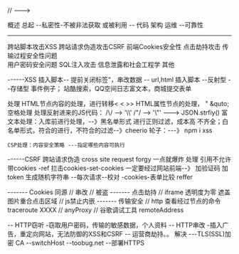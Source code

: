 // --->

概述 总起 
--私密性-不被非法获取 或被利用
  -- 代码  架构  运维
--可靠性

----
 跨站脚本攻击XSS
 跨站请求伪造攻击CSRF
 前端Cookies安全性
 点击劫持攻击
 传输过程安全性问题   
 用户密码安全问题
 SQL注入攻击
 信息泄露和社会工程学
 其他

 ------XSS
  插入脚本-- 提前关闭标签"，串改数据
    -- url,html 插入脚本
    --反射型
    --存储型
  事件例子；
    站酷搜索，QQ空间日志富文本，商城提交表单

  处理
    HTML节点内容的处理，进行转移< &lt;   &gt;>
    HTML属性节点的处理， " &quto; 空格处理  &#32;
    处理反射进来的JS代码：  /\\/ --> '\\\\'    /"/ --> '\\"'   ---> JSON.strfiy()
    富文本处理：入库前进行处理，--》黑名单形式 进行正则过滤，成本高 不齐全；白名单形式，符合的进行，不符合的过滤--》cheerio
    轮子：---》 npm i xss

    CSP处理：内容安全策略 ---指定哪些内容可执行

 ------CSRF 跨站请求伪造 cross site request forgy
    一点就爆炸
    处理
        引用不允许带cookies -ref
        拦击cookies-set-cookies
        一定要经过网站前端--》
          加验证码
          加token  生成随机字符串  --每次请求--校对 -cookies-表单比较
        reffer

------- Cookies
    同源
    // 串改
    // 被盗
------- 点击劫持
    // iframe 透明度为零 遮盖图片重合点击区域
    // js禁止内嵌
-------  传输安全
    // http 查看经过节点的命令 traceroute  XXXX
    // anyProxy 
    // 谷歌调试工具 remoteAddress

  -- HTTP窃听 -窃取用户密码，传输的敏感数据，个人资料
  -- HTTP串改 -插入广告，重定向网站，无法防御的XSS和CSRF
     -- 运营商劫持。。
  解决
      ---TLS(SSL)加密
       CA
       --switchHost
       --toobug.net
       --部署HTTPS